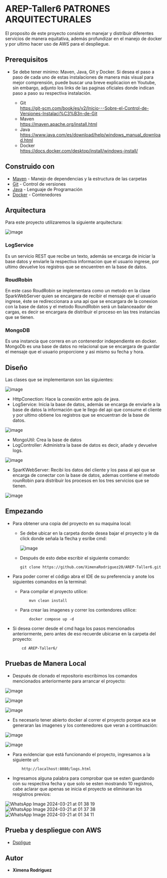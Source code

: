 # AREP-Taller6 PATRONES ARQUITECTURALES

El proposito de este proyecto consiste en manejar y distribuir diferentes servicios de manera equitativa, además profundizar en el manejo de docker y por ultimo hacer uso de AWS para el despliegue.   

## Prerequisitos

* Se debe tener minimo: Maven, Java, Git y Docker. Si desea el paso a paso de cada uno de estas instalaciones de manera más visual para mejor comprensión, puede buscar una breve explicacion en Youtube, sin embargo, adjunto los links de las paginas oficiales donde indican paso a paso su respectiva instalación.

    - Git <br>
      <https://git-scm.com/book/es/v2/Inicio---Sobre-el-Control-de-Versiones-Instalaci%C3%B3n-de-Git>
    - Maven <br>
      <https://maven.apache.org/install.html>
    - Java <br>
      <https://www.java.com/es/download/help/windows_manual_download.html>
    - Docker <br>
      <https://docs.docker.com/desktop/install/windows-install/>

## Construido con

* [Maven](https://maven.apache.org/) - Manejo de dependencias y la estructura de las carpetas
* [Git](https://git-scm.com/) - Control de versiones
* [Java](https://www.java.com/en/download/help/whatis_java.html) - Lenguaje de Programación
* [Docker](https://www.docker.com/) - Contenedores

## Arquitectura

Para este proyecto utilizaremos la siguiente arquitectura:

![image](https://github.com/XimenaRodriguez20/AREP-Taller6/assets/123812926/fe34b48d-2f4c-46e9-a2b0-96118c1950fa)

### LogService
Es un servicio REST que recibe un texto, además se encarga de iniciar la base datos y enviarle la respectiva informacion que el usuario ingrese, por ultimo devuelve los registros que se encuentren en la base de datos.
### RoudRobin
En este caso RoudRobin se implementara como un metodo en la clase SparkWebServer quien se encargara de recibir el mensaje que el usuario ingrese, éste se redireccionara a una api que se encargara de la conexion con la base de datos y el metodo RoundRobin será un balanceaador de cargas, es decir se encargara de distribuir el proceso en las tres instancias que se tienen.  
### MongoDB
Es una instancia que correra en un contenerdor independiente en docker. MongoDb es una base de datos no relacional que se encargara de guardar el mensaje que el usuario proporcione y asi mismo su fecha y hora.

## Diseño

Las clases que se implementaron son las siguientes:

![image](https://github.com/XimenaRodriguez20/AREP-Taller6/assets/123812926/8b7574f8-73bd-46c4-87b1-3b4881db618e)

* HttpConection: Hace la conexión entre apis de java.
* LogService: Inicia la base de datos, además se encarga de enviarle a la base de datos la información que le llego del api que consume el cliente y por ultimo obtiene los registros que se encuentran de la base de datos.
  
![image](https://github.com/XimenaRodriguez20/AREP-Taller6/assets/123812926/4494d7ce-806b-4f26-9541-563cae74fead)

* MongoUtil: Crea la base de datos
* LogController: Administra la base de datos es decir, añade y devuelve logs.
  
![image](https://github.com/XimenaRodriguez20/AREP-Taller6/assets/123812926/a836fd2e-6450-4d46-bc63-605d6ef2e202)

* SparKWebServer: Recibi  los datos del cliente y los pasa al api que se encarga de conectar con la base de datos, ademas contiene el metodo rounRobin para distribuir los  procesos en los tres servicios que se tienen.

![image](https://github.com/XimenaRodriguez20/AREP-Taller6/assets/123812926/a5c63700-77d2-47db-99aa-3163799fd4ad)

## Empezando

* Para obtener una copia del proyecto en su maquina local:

    - Se debe ubicar en la carpeta donde desea bajar el proyecto y le da click donde señala la flecha y esribe cmd:

      ![image](https://github.com/XimenaRodriguez20/AREP-Taller2/assets/123812926/52f8f03c-3b3e-48cf-bd2c-f7b029c2d8bb)

    - Después de esto debe escribir el siguiente comando:

        ~~~                  
        git clone https://github.com/XimenaRodriguez20/AREP-Taller6.git
        ~~~                                                                   

* Para poder correr el código abra el IDE de su preferencia y anote los siguientes comandos en la terminal:

    - Para compilar el proyecto utilice:
  
        ~~~                 
            mvn clean install
        ~~~  
      
    - Para crear las imagenes y correr los contendores utilice:

        ~~~
            docker compose up -d
        ~~~
    
* Si desea correr desde el cmd haga los pasos mencionados anteriormente, pero antes de eso recuerde ubicarse en la carpeta del proyecto:

    ~~~
        cd AREP-Taller6/
    ~~~


## Pruebas de Manera Local

* Después de clonado el repositorio escribimos los comandos mencionados anteriormente para arrancar el proyecto:

![image](https://github.com/XimenaRodriguez20/AREP-Taller6/assets/123812926/79ea0a46-0045-4e59-b197-b10ba07d6461)

![image](https://github.com/XimenaRodriguez20/AREP-Taller6/assets/123812926/4555a961-df2b-4408-a7bd-4b4114fda499)

![image](https://github.com/XimenaRodriguez20/AREP-Taller6/assets/123812926/edcc3418-150e-44ff-b1a4-c8ffb51080d0)


* Es necesario tener abierto docker al correr el proyecto porque aca se generaran las imagenes y los contenedores que veran a continuación:

![image](https://github.com/XimenaRodriguez20/AREP-Taller6/assets/123812926/16b7c310-b461-46df-81de-dce564cefb78)

![image](https://github.com/XimenaRodriguez20/AREP-Taller6/assets/123812926/c43a48d2-5f78-475d-a7f1-b86379ae111b)


* Para evidenciar que está funcionando el proyecto, ingresamos a la siguiente url:

    ~~~
        http://localhost:8080/logs.html
    ~~~

* Ingresamos alguna palabra para comprobar que se esten guardando con su respectiva fecha y que solo se esten mostrando 10 registros, cabe aclarar que apenas se inicia el proyecto se eliminaran los resgistros previos:
  
![WhatsApp Image 2024-03-21 at 01 38 19](https://github.com/XimenaRodriguez20/AREP-Taller6/assets/123812926/e3c5bdc9-cff3-445c-97dc-3d60ac9788a2)
![WhatsApp Image 2024-03-21 at 01 37 38](https://github.com/XimenaRodriguez20/AREP-Taller6/assets/123812926/0476afaf-7b73-4569-9348-d217b1fc6d55)
![WhatsApp Image 2024-03-21 at 01 34 11](https://github.com/XimenaRodriguez20/AREP-Taller6/assets/123812926/ccba1bf7-1e64-46eb-8a15-d2c85e06197e)


## Prueba y despliegue con AWS

* [Dspligue](https://youtu.be/rsujYsaycY0)

## Autor

* **Ximena Rodriguez** 
